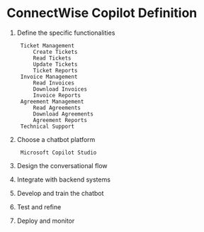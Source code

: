 # ConnectWise Copilot Definition

1. Define the specific functionalities

		Ticket Management
			Create Tickets
			Read Tickets
			Update Tickets
			Ticket Reports
		Invoice Management
			Read Invoices
			Download Invoices
			Invoice Reports
		Agreement Management
			Read Agreements
			Download Agreements
			Agreement Reports
		Technical Support
		

2. Choose a chatbot platform

		Microsoft Copilot Studio

3. Design the conversational flow

4. Integrate with backend systems

5. Develop and train the chatbot

6. Test and refine

7. Deploy and monitor